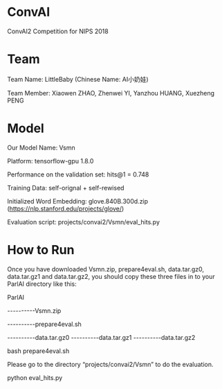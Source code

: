 # ConvAI
ConvAI2 Competition for NIPS 2018
# Team 
Team Name: LittleBaby (Chinese Name: AI小奶娃) 

Team Member: Xiaowen ZHAO, Zhenwei YI, Yanzhou HUANG, Xuezheng PENG
# Model
Our Model Name: Vsmn

Platform: tensorflow-gpu 1.8.0

Performance on the validation set: hits@1 = 0.748

Training Data: self-orignal + self-rewised

Initialized Word Embedding: glove.840B.300d.zip (https://nlp.stanford.edu/projects/glove/)

Evaluation script: projects/convai2/Vsmn/eval_hits.py

# How to Run
Once you have downloaded Vsmn.zip, prepare4eval.sh, data.tar.gz0, data.tar.gz1 and data.tar.gz2, you should copy these three files in to your ParlAI directory like this:

ParlAI

----------Vsmn.zip

----------prepare4eval.sh

----------data.tar.gz0
----------data.tar.gz1
----------data.tar.gz2

bash prepare4eval.sh

Please go to the directory “projects/convai2/Vsmn” to do the evaluation.

python eval_hits.py

